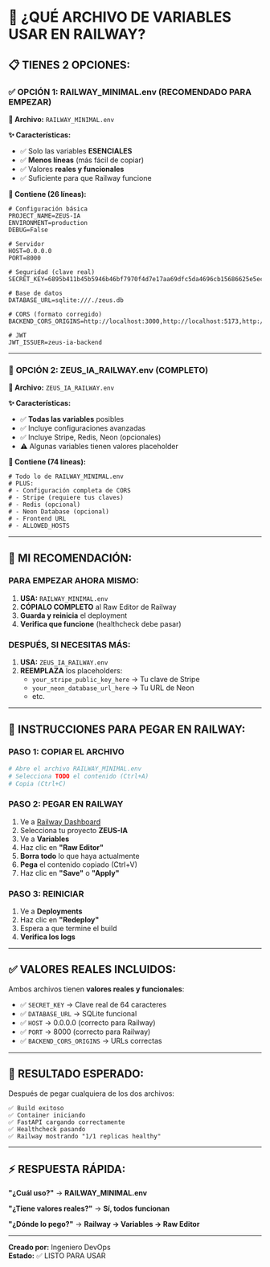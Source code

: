 # 🚀 ¿QUÉ ARCHIVO DE VARIABLES USAR EN RAILWAY?

## 📋 TIENES 2 OPCIONES:

### ✅ **OPCIÓN 1: RAILWAY_MINIMAL.env (RECOMENDADO PARA EMPEZAR)**

**📁 Archivo:** `RAILWAY_MINIMAL.env`

**✨ Características:**
- ✅ Solo las variables **ESENCIALES**
- ✅ **Menos líneas** (más fácil de copiar)
- ✅ Valores **reales y funcionales**
- ✅ Suficiente para que Railway funcione

**📝 Contiene (26 líneas):**
```env
# Configuración básica
PROJECT_NAME=ZEUS-IA
ENVIRONMENT=production
DEBUG=False

# Servidor
HOST=0.0.0.0
PORT=8000

# Seguridad (clave real)
SECRET_KEY=6895b411b45b5946b46bf7970f4d7e17aa69dfc5da4696cb15686625e5eccf2b

# Base de datos
DATABASE_URL=sqlite:///./zeus.db

# CORS (formato corregido)
BACKEND_CORS_ORIGINS=http://localhost:3000,http://localhost:5173,http://127.0.0.1:3000,http://127.0.0.1:5173,http://localhost:8000,http://127.0.0.1:8000

# JWT
JWT_ISSUER=zeus-ia-backend
```

---

### 🔧 **OPCIÓN 2: ZEUS_IA_RAILWAY.env (COMPLETO)**

**📁 Archivo:** `ZEUS_IA_RAILWAY.env`

**✨ Características:**
- ✅ **Todas las variables** posibles
- ✅ Incluye configuraciones avanzadas
- ✅ Incluye Stripe, Redis, Neon (opcionales)
- ⚠️ Algunas variables tienen valores placeholder

**📝 Contiene (74 líneas):**
```env
# Todo lo de RAILWAY_MINIMAL.env
# PLUS:
# - Configuración completa de CORS
# - Stripe (requiere tus claves)
# - Redis (opcional)
# - Neon Database (opcional)
# - Frontend URL
# - ALLOWED_HOSTS
```

---

## 🎯 **MI RECOMENDACIÓN:**

### **PARA EMPEZAR AHORA MISMO:**

1. **USA:** `RAILWAY_MINIMAL.env`
2. **CÓPIALO COMPLETO** al Raw Editor de Railway
3. **Guarda y reinicia** el deployment
4. **Verifica que funcione** (healthcheck debe pasar)

### **DESPUÉS, SI NECESITAS MÁS:**

1. **USA:** `ZEUS_IA_RAILWAY.env`
2. **REEMPLAZA** los placeholders:
   - `your_stripe_public_key_here` → Tu clave de Stripe
   - `your_neon_database_url_here` → Tu URL de Neon
   - etc.

---

## 📝 **INSTRUCCIONES PARA PEGAR EN RAILWAY:**

### **PASO 1: COPIAR EL ARCHIVO**

```bash
# Abre el archivo RAILWAY_MINIMAL.env
# Selecciona TODO el contenido (Ctrl+A)
# Copia (Ctrl+C)
```

### **PASO 2: PEGAR EN RAILWAY**

1. Ve a [Railway Dashboard](https://railway.app)
2. Selecciona tu proyecto **ZEUS-IA**
3. Ve a **Variables**
4. Haz clic en **"Raw Editor"**
5. **Borra todo** lo que haya actualmente
6. **Pega** el contenido copiado (Ctrl+V)
7. Haz clic en **"Save"** o **"Apply"**

### **PASO 3: REINICIAR**

1. Ve a **Deployments**
2. Haz clic en **"Redeploy"**
3. Espera a que termine el build
4. **Verifica los logs**

---

## ✅ **VALORES REALES INCLUIDOS:**

Ambos archivos tienen **valores reales y funcionales**:

- ✅ `SECRET_KEY` → Clave real de 64 caracteres
- ✅ `DATABASE_URL` → SQLite funcional
- ✅ `HOST` → 0.0.0.0 (correcto para Railway)
- ✅ `PORT` → 8000 (correcto para Railway)
- ✅ `BACKEND_CORS_ORIGINS` → URLs correctas

---

## 🎉 **RESULTADO ESPERADO:**

Después de pegar cualquiera de los dos archivos:

```
✅ Build exitoso
✅ Container iniciando
✅ FastAPI cargando correctamente
✅ Healthcheck pasando
✅ Railway mostrando "1/1 replicas healthy"
```

---

## ⚡ **RESPUESTA RÁPIDA:**

**"¿Cuál uso?"** → **RAILWAY_MINIMAL.env**

**"¿Tiene valores reales?"** → **Sí, todos funcionan**

**"¿Dónde lo pego?"** → **Railway → Variables → Raw Editor**

---

**Creado por:** Ingeniero DevOps  
**Estado:** ✅ LISTO PARA USAR

